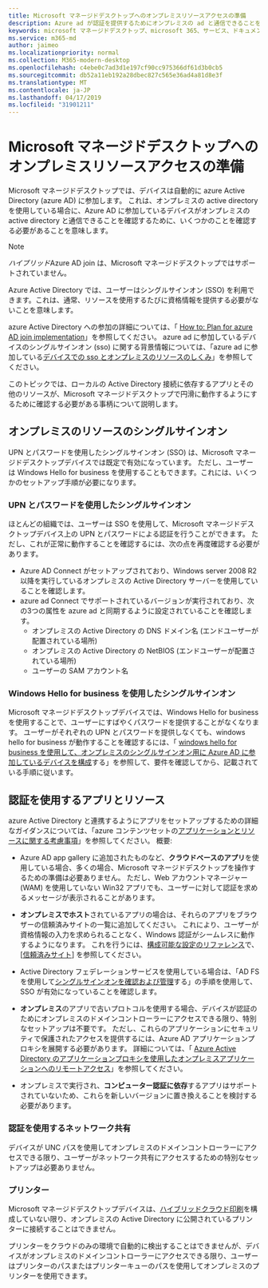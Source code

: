 ```yaml
---
title: Microsoft マネージドデスクトップへのオンプレミスリソースアクセスの準備
description: Azure ad が認証を提供するためにオンプレミスの ad と通信できることを確認するための重要な手順
keywords: microsoft マネージドデスクトップ、microsoft 365、サービス、ドキュメント
ms.service: m365-md
author: jaimeo
ms.localizationpriority: normal
ms.collection: M365-modern-desktop
ms.openlocfilehash: c4ebe0c7ad3d1e197cf90cc975366df61d3b0cb5
ms.sourcegitcommit: db52a11eb192a28dbec827c565e36ad4a81d8e3f
ms.translationtype: MT
ms.contentlocale: ja-JP
ms.lasthandoff: 04/17/2019
ms.locfileid: "31901211"
---
```

#  <a name="prepare-on-premises-resources-access-for-microsoft-managed-desktop"></a>Microsoft マネージドデスクトップへのオンプレミスリソースアクセスの準備

Microsoft マネージドデスクトップでは、デバイスは自動的に azure Active Directory (azure AD) に参加します。 これは、オンプレミスの active directory を使用している場合に、Azure AD に参加しているデバイスがオンプレミスの active directory と通信できることを確認するために、いくつかのことを確認する必要があることを意味します。 

> [!NOTE]  
> *ハイブリッド*Azure AD join は、Microsoft マネージドデスクトップではサポートされていません。

Azure Active Directory では、ユーザーはシングルサインオン (SSO) を利用できます。これは、通常、リソースを使用するたびに資格情報を提供する必要がないことを意味します。

azure Active Directory への参加の詳細については、「 [How to: Plan for azure AD join implementation](https://docs.microsoft.com/azure/active-directory/devices/azureadjoin-plan)」を参照してください。 azure ad に参加しているデバイスのシングルサインオン (sso) に関する背景情報については、「azure ad に参加している[デバイスでの sso とオンプレミスのリソースのしくみ](https://docs.microsoft.com/azure/active-directory/devices/azuread-join-sso#how-it-works)」を参照してください。


このトピックでは、ローカルの Active Directory 接続に依存するアプリとその他のリソースが、Microsoft マネージドデスクトップで円滑に動作するようにするために確認する必要がある事柄について説明します。


## <a name="single-sign-on-for-on-premises-resources"></a>オンプレミスのリソースのシングルサインオン

UPN とパスワードを使用したシングルサインオン (SSO) は、Microsoft マネージドデスクトップデバイスでは既定で有効になっています。 ただし、ユーザーは Windows Hello for business を使用することもできます。これには、いくつかのセットアップ手順が必要になります。 

### <a name="single-sign-on-by-using-upn-and-password"></a>UPN とパスワードを使用したシングルサインオン

ほとんどの組織では、ユーザーは SSO を使用して、Microsoft マネージドデスクトップデバイス上の UPN とパスワードによる認証を行うことができます。 ただし、これが正常に動作することを確認するには、次の点を再度確認する必要があります。

- Azure AD Connect がセットアップされており、Windows server 2008 R2 以降を実行しているオンプレミスの Active Directory サーバーを使用していることを確認します。
- azure ad Connect でサポートされているバージョンが実行されており、次の3つの属性を azure ad と同期するように設定されていることを確認します。 
    - オンプレミスの Active Directory の DNS ドメイン名 (エンドユーザーが配置されている場所)
    - オンプレミスの Active Directory の NetBIOS (エンドユーザーが配置されている場所)
    - ユーザーの SAM アカウント名


### <a name="single-sign-on-by-using-windows-hello-for-business"></a>Windows Hello for business を使用したシングルサインオン

Microsoft マネージドデスクトップデバイスでは、Windows Hello for business を使用することで、ユーザーにすばやくパスワードを提供することがなくなります。 ユーザーがそれぞれの UPN とパスワードを提供しなくても、windows hello for business が動作することを確認するには、「 [windows hello for business を使用して、オンプレミスのシングルサインオン用に Azure AD に参加しているデバイスを構成](https://docs.microsoft.com/windows/security/identity-protection/hello-for-business/hello-hybrid-aadj-sso-base)する」を参照して、要件を確認してから、記載されている手順に従います。


## <a name="apps-and-resources-that-use-authentication"></a>認証を使用するアプリとリソース

azure Active Directory と連携するようにアプリをセットアップするための詳細なガイダンスについては、「azure コンテンツセットの[アプリケーションとリソースに関する考慮事項](https://docs.microsoft.com/azure/active-directory/devices/azureadjoin-plan#understand-considerations-for-applications-and-resources)」を参照してください。 概要:


- Azure AD app gallery に追加されたものなど、**クラウドベースのアプリ**を使用している場合、多くの場合、Microsoft マネージドデスクトップを操作するための準備は必要ありません。 ただし、Web アカウントマネージャー (WAM) を使用していない Win32 アプリでも、ユーザーに対して認証を求めるメッセージが表示されることがあります。

- **オンプレミスでホスト**されているアプリの場合は、それらのアプリをブラウザーの信頼済みサイトの一覧に追加してください。 これにより、ユーザーが資格情報の入力を求められることなく、Windows 認証がシームレスに動作するようになります。 これを行うには、[構成可能な設定のリファレンス](https://docs.microsoft.com/microsoft-365/managed-desktop/working-with-managed-desktop/config-setting-ref)で、[[信頼済みサイト](https://docs.microsoft.com/microsoft-365/managed-desktop/working-with-managed-desktop/config-setting-ref#trusted-sites)] を参照してください。

- Active Directory フェデレーションサービスを使用している場合は、「AD FS を使用して[シングルサインオンを確認および管理](https://docs.microsoft.com/previous-versions/azure/azure-services/jj151809(v=azure.100))する」の手順を使用して、SSO が有効になっていることを確認します。 

- **オンプレミス**のアプリで古いプロトコルを使用する場合、デバイスが認証のためにオンプレミスのドメインコントローラーにアクセスできる限り、特別なセットアップは不要です。 ただし、これらのアプリケーションにセキュリティで保護されたアクセスを提供するには、Azure AD アプリケーションプロキシを展開する必要があります。 詳細については、「 [Azure Active Directory のアプリケーションプロキシを使用したオンプレミスアプリケーションへのリモートアクセス](https://docs.microsoft.com/azure/active-directory/manage-apps/application-proxy)」を参照してください。

- オンプレミスで実行され、**コンピューター認証に依存**するアプリはサポートされていないため、これらを新しいバージョンに置き換えることを検討する必要があります。

### <a name="network-shares-that-use-authentication"></a>認証を使用するネットワーク共有

デバイスが UNC パスを使用してオンプレミスのドメインコントローラーにアクセスできる限り、ユーザーがネットワーク共有にアクセスするための特別なセットアップは必要ありません。

### <a name="printers"></a>プリンター

Microsoft マネージドデスクトップデバイスは、[ハイブリッドクラウド印刷](https://docs.microsoft.com/windows-server/administration/hybrid-cloud-print/hybrid-cloud-print-deploy)を構成していない限り、オンプレミスの Active Directory に公開されているプリンターに接続することはできません。

プリンターをクラウドのみの環境で自動的に検出することはできませんが、デバイスがオンプレミスのドメインコントローラーにアクセスできる限り、ユーザーはプリンターのパスまたはプリンターキューのパスを使用してオンプレミスのプリンターを使用できます。

<!--add fuller material on printers when available-->
